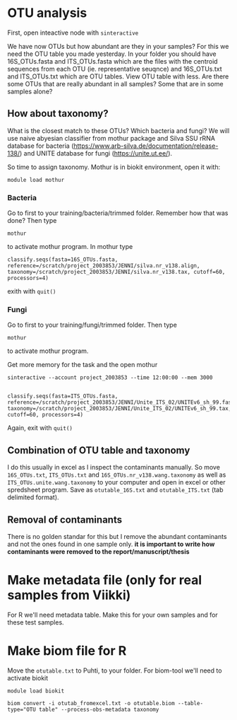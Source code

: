 
# OTU analysis

First, open inteactive node with `sinteractive`


We have now OTUs but how abundant are they in your samples? For this we need the OTU table you made yesterday. In your folder you should have 16S_OTUs.fasta and ITS_OTUs.fasta which are the files with the centroid sequences from each OTU (ie. representative seuqnce) and 16S_OTUs.txt and ITS_OTUs.txt which are OTU tables. View OTU table with less. Are there some OTUs that are really abundant in all samples? Some that are in some samples alone?

## How about taxonomy? 

What is the closest match to these OTUs? Which bacteria and fungi? We will use naive abyesian classifier from mothur package and Silva SSU rRNA database for bacteria (https://www.arb-silva.de/documentation/release-138/) and UNITE database for fungi (https://unite.ut.ee/).

So time to assign taxonomy. Mothur is in biokit environment, open it with:

```
module load mothur
```
### Bacteria

Go to first to your training/bacteria/trimmed folder. Remember how that was done? Then type
```
mothur
```
to activate mothur program. In mothur type

```
classify.seqs(fasta=16S_OTUs.fasta, reference=/scratch/project_2003853/JENNI/silva.nr_v138.align, taxonomy=/scratch/project_2003853/JENNI/silva.nr_v138.tax, cutoff=60, processors=4)
```
exith with ```quit()```

### Fungi
Go to first to your training/fungi/trimmed folder. Then type
```
mothur
```
to activate mothur program. 

Get more memory for the task and the open mothur

```
sinteractive --account project_2003853 --time 12:00:00 --mem 3000


classify.seqs(fasta=ITS_OTUs.fasta, reference=/scratch/project_2003853/JENNI/Unite_ITS_02/UNITEv6_sh_99.fasta, taxonomy=/scratch/project_2003853/JENNI/Unite_ITS_02/UNITEv6_sh_99.tax, cutoff=60, processors=4)

```
Again, exit with ```quit()```

## Combination of OTU table and taxonomy

I do this usually in excel as I inspect the contaminants manually. So move `16S_OTUs.txt`, `ITS_OTUs.txt` and `16S_OTUs.nr_v138.wang.taxonomy` as well as `ITS_OTUs.unite.wang.taxonomy` to your computer and open in excel or other spredsheet program. Save as `otutable_16S.txt` and `otutable_ITS.txt` (tab delimited format).

## Removal of contaminants

There is no golden standar for this but I remove the abundant contaminants and not the ones found in one sample only. **it is important to write how contaminants were removed to the report/manuscript/thesis**

# Make metadata file (only for real samples from Viikki)

For R we'll need metadata table. Make this for your own samples and for these test samples. 

# Make biom file for R
Move the `otutable.txt` to Puhti, to your folder. For biom-tool we'll need to activate biokit 

```
module load biokit
```

```
biom convert -i otutab_fromexcel.txt -o otutable.biom --table-type="OTU table" --process-obs-metadata taxonomy

```
